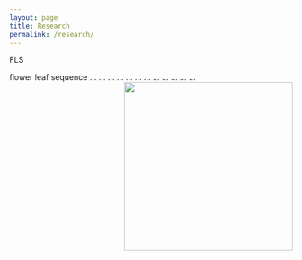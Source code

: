 ```yaml
---
layout: page
title: Research
permalink: /research/
---
```


FLS


flower leaf sequence ... ... ... ... ... ... ... ... ... ... ... ... 
<img align="right" src="https://agougher.github.io/images/flsphylo.png" width="300">
